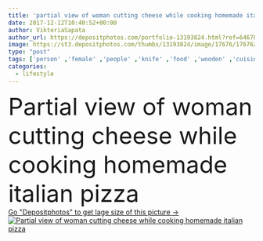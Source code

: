 ```yaml
---
title: 'partial view of woman cutting cheese while cooking homemade italian pizza'
date: 2017-12-12T10:40:52+00:00
author: ViktoriaSapata
author_url: https://depositphotos.com/portfolio-13193824.html?ref=64678756
image: https://st3.depositphotos.com/thumbs/13193824/image/17676/176762986/api_thumb_450.jpg?forcejpeg=true
type: "post"
tags: ['person' ,'female' ,'people' ,'knife' ,'food' ,'wooden' ,'cuisine' ,'preparation' ,'tasty' ,'delicious' ,'appetizing' ,'homemade' ,'yummy' ,'meal' ,'recipe' ,'eating' ,'cut' ,'nutrition' ,'cookery' ,'hands' ,'prepare' ,'woman' ,'lifestyle' ,'culinary' ,'unhealthy' ,'wood' ,'cheese' ,'italian' ,'parmesan' ,'surface' ,'alone' ,'ingredients' ,'appetite' ,'process' ,'pizza' ,'tabletop' ,'Cropped' ,'cutting board' ,'body part' ,'junk food' ,'top view' ,'cherry tomatoes' ,'from above' ,'food styling' ,'pizza cutter' ,'partial view' ,'food composition' ]
categories: 
  - lifestyle
---
```

<div aling="center">
            <font size="60"> Partial view of woman cutting cheese while cooking homemade italian pizza</font>   
</div>
<div>
    <a href='https://st3.depositphotos.com/thumbs/13193824/image/17676/176762986/api_thumb_450.jpg?forcejpeg=true?ref=64678756' target=_blank > Go "Depositphotos" to get lage size of this picture ->
        <img href='https://st3.depositphotos.com/thumbs/13193824/image/17676/176762986/api_thumb_450.jpg?forcejpeg=true?ref=64678756' src='https://st3.depositphotos.com/13193824/17676/i/950/depositphotos_176762986-stock-photo-partial-view-woman-cutting-cheese.jpg?forcejpeg=true' alt='Partial view of woman cutting cheese while cooking homemade italian pizza' >
    </a>
</div>
